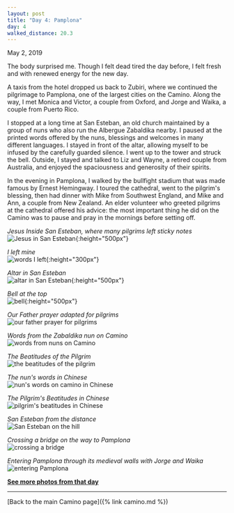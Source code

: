 ```yaml
---
layout: post
title: "Day 4: Pamplona"
day: 4
walked_distance: 20.3
---
```

May 2, 2019

The body surprised me. Though I felt dead tired the day before, I felt fresh and with renewed energy for the new day.

A taxis from the hotel dropped us back to Zubiri, where we continued the pilgrimage to Pamplona, one of the largest cities on the Camino. Along the way, I met Monica and Victor, a couple from Oxford, and Jorge and Waika, a couple from Puerto Rico. 

I stopped at a long time at San Esteban, an old church maintained by a group of nuns who also run the Albergue Zabaldika nearby. I paused at the printed words offered by the nuns, blessings and welcomes in many different languages. I stayed in front of the altar, allowing myself to be infused by the carefully guarded silence. I went up to the tower and struck the bell. Outside, I stayed and talked to Liz and Wayne, a retired couple from Australia, and enjoyed the spaciousness and generosity of their spirits.

In the evening in Pamplona, I walked by the bullfight stadium that was made famous by Ernest Hemingway. I toured the cathedral, went to the pilgrim's blessing, then had dinner with Mike from Southwest England, and Mike and Ann, a couple from New Zealand. An elder volunteer who greeted pilgrims at the cathedral offered his advice: the most important thing he did on the Camino was to pause and pray in the mornings before setting off.

*Jesus Inside San Esteban, where many pilgrims left sticky notes*  
![Jesus in San Esteban](https://lh3.googleusercontent.com/RlR5br3ZmewnyAEA9HKTqN31ZSoXFZ7xmplmvKUPFUjF8qn_Ft630maX67tGyVgZXkAmNvmkq1W6-SkX9Vq3DnyNpLmYmX-JOSAi3rKyQ52jNh4TQgUATXTv0zorT6_ez_fPDJNR3biugUtFzjdUDdIhcSoUtCnW616B6GXvnwm8Q_dBsvsifj9-oGdy-HJZbQ-mcoVcg3C_IKM_z6P_wJ2A-EcjQpKhnLpxC9QhQtcP78RPKMPCJNlubBsM0HGlFSJKDs2AjHPJ8lfC_T32jdYaQGRklVwvlLKZjb8PrRLURl05UY03rJHdL84Zyfzq-Hs-_P-6j-wiwVwNIz93hVdJN4dZqlqfVLt99IVOGgUiKqzzo8C48kx-9BhPToP7VAhmxeCZzlfpqQIQ6SwgnEoHTrzIx8uWZBWY19jh_J766y02eW7U1oiohptgaNnY_CLKoybJUNZ0mJ0neVyOpdDNCyOicDDhVanZKsuPthhD2t6OnbYmVILe2W1jEtFki4dP9OuNUljbCASK7auwOasdZzkLnkc2zPRbfp-FrmuxnUfN_rvZF22ZLj4yGd8izgn_GuVupzAt5F5hhUZASfPPJUFLwf-a9UKW_JXkyeervyw-VC7suRIt9DAovI6m6aRLd0Z1HR_CL6eR490_euqjoyh1b7fJc7CVT85kkXS5gpfFaH4xVMGTKww8yqZY2SXXZb-WNSydUufOQjZzRkqDke4WscULhZwatUx3xhXzPLNn7pmZhzI=w792-h1406-no){:height="500px"}

*I left mine*  
![words I left](https://lh3.googleusercontent.com/DeozeArwjk7ZRR5FTriEHCz_Y2o01rx3OiTJSo4dpR5A7Sognl2nTxcDmgKPQ6rv8TF2DK9HBwEu6xSPsRHsdSA8mJKKktTkCWd4MAqKpdXlLNb_iEQy3kyffzj2L_ojXBASkZzTiyiZGj43VesHeyXavj4Qr5rWhUcclW8TQ8fZim9bMzUFJbJd1W_idYUdY2VBwtksZQD_aUqeLJv_4EUP8f5mj6Nxvk0oBchh8ODGgDliC_7gvnj7il_jCYDWvdduNlWGr-VZfiDx_0RRlMt2TD1mewQuWyPFquVU3K_9zBqym1KnJSU4nC0-6mNOzXRrQTxo6NHa4iRXqltflYx8aBSQUu3MsWKYRwhL85mN4kHsGwwH6luPOA4HBrsReuP9fOgHutbea3Y1dK3p0Lz6QGzfbbh6zb_SnBUdbSwpaYDO1m2LRcIU4U01BG9ScV_UBuLXp54NiktPw18R5jmobozgH5CJR6ZHu-e3oeqm_38T9hJ3hdHoFBVz8sHQ3H1EThTRqA3otnbmkn36SCfRuKZyWYfEjBMhSDRJP31SsIoNEkv44YO-u2zyvs-8ydh55NkdbDVE2-8p1uzXgUtxMnkGoWJ3Ecb3R1TXcmuPCr5vokWSU6EN6jG3EWfu2ALcvz8I0NX-UhjVFDdH43mVHdN3Jrv2LB-GUCInoyfjfxbQCi2DMiLqs7oZQWyytpkXlGuIwN-XypIIH7VEFL4RDdiosdLcO_6DdT-pgNCdYtG3mZOtNP0=w1470-h1406-no){:height="300px"}

*Altar in San Esteban*  
![altar in San Esteban](https://lh3.googleusercontent.com/GTGUm5oGyv2xnF3PxKX9Ifcoox8uT2e3bSuzPRB7QUg5e_570aaN7hbawBhYWrlidWWzvN5qV8HDCjYn_fRCU4R74CER-Ml8ZkLCHWa3RyENKtQGOWQz-Wt8xgorc7crc-W6VCEzeGSFMj5sm80nlCwe9CJkQBmP_nF97tVBhHibJ99_mxHfd5XSlACqF_V5TSV51N2LUumJiCEqMkW-kwJ2O4paV_QmgEQRmXNICNjhk4fd3_S--emRk_GOqj9pKCa7r9g3X7qWj4sgf3Z3wuhpLUPtYClKO4zjD1FTju3CV4-31vo16qYJtT27yPSNlCOI-NbCqI04LMWi1lYIkL2C9_xeLY25enOHv7H_pyLZG049haNDevj6YixhfT2EKy6z0RtiQVig4Rl4AVR_J1j4u7svV4BdpnEUxWAEcgRvFzjsJOlg2sDw-IJTyGT6svT941oIcGmZg4jEToqxoenxeb_QrBHGmap2IPFlwrIFWhItUuAfU-WXQiWDHOl0DGxb4TtpcWJkixKnZrFvN-vcR6gfVSz41aeYIhmMLvmwpY8gQatz2ndoHwvfb2ZMtl3Ujw5eT7aY6cgBdk6tz6GmT8SlHc7pQ_sCdeGmmbk9b6kJMfXZYRGxeecR_6PZ2oHG44sDOMZA_7HyvlnP3eW0T9xAOYtIuYTQUoXC4wq6Ruqyhco6l2lZdWtrBXpryV4l4fEEOwHIXKwcRVA8Doe03JGA55TDB9_p3qoNo6-ukkxKFSPx8E4=w792-h1406-no){:height="500px"}

*Bell at the top*  
![bell](https://lh3.googleusercontent.com/S_oYebD2COoLvMPWtNI2_Isbc20ylvr3tkf9eH-WFDGFcd2LwiyUh9fU7PkkQUaNVmhuW2SrPRPPvRvwhBt09dFPPCxvYBnda3vJJUX4rRmSUyfelaWRxZMxCQMRdyGNHUjKYA6UNZgkVGa_akIxQ67-ntsV1wOBlp1ngY8frtMle1oqs6xg4yHekasI4Gwiu23qM4xnTXUdDc8CvMmWFJDDfS_nMTvUIW7zj7SyHKDZ0OumBIzWOfDPQ3tO3Sl9bc7bbp6msm0RO_aAqIJyYOh61v4j2Xr6_4evLMmldH9LkLkFgX1d1izkf4jL2GubQrCJ4w6YmluCKRPCegttvjjp1KwlMFnMbcGoCxOufDyW7TeAOtA7GSpWSCqNt9mq7bJmLjMjYJkh2ydKzjLMLiDR8tOQTFB5dldXRXaAs2piErUpj_7NP56klpOuT1v5Smlo04bp-7VAuWqxYKM-OrL-c43JdhjLml-Xj9Def2nZx4kumixBHZ1y2rMtzjy4v-TPbanvO-gjdguGoQ69atSqOo1D1jM3CGIu0m7zHcp-CN2wfimznamrwg-eJm8-fKkILqUF5uZBCUp9mmE8bRd3Urbltc-RbPyscAe1ulPyiZVVPF6sfMtQ6SdZ8RYZn2tU_65RqVTHr8tkMKIbxSLVm_7blb-f3Vo0i9lyZNffk6GsBakNo6KAK4hsBfPyufGMW8ORMXToVGJjFOvcAyf4f2_BQPi0F8YH3Q6Q3zfK5uAPy3FFrJ8=w792-h1406-no){:height="500px"}

*Our Father prayer adapted for pilgrims*  
![our father prayer for pilgrims](https://lh3.googleusercontent.com/aPgfapXtPyjDTD4vQuT0RqGx6iMaBUdOHBUQT8QiPBXaCOalDyG_jRLIq_mg46vCqIuAWIe5c_Rxxq-xzSUw0QWdYbmqc7eqedUtULZ6IPQpB4WV1zE4hc0efyKkDJJ_o67_6FG5tc3vgsBxuP8tQIRI8xdiSa6Lqms57OTGPjgnkG2wM-hhru8bRcVzZXvvtKJ0DWYgHgBnaBsFK0Fb89EXbDSqvnbiXLPSD2mZQIxy0fwHbVKyveugJ6fcHfUc7P5A6piOeeCcBKUxCCT0W1ci2B2g8jYnbtg6JufaO2Z1xrW7hq-17_cH0HKE59xUyTgaajY1HzVEY0DJ6ToY8MlPe00On07Nsf3ePeycUIdCA_i1Bpdg03DPTdHTl1g81vGQ_4InAFid0s5SAJnYwAGLw-zCUJJbGShucJxV8__DfZG7bTJFRxPPn33_xjNxbNlxyGxZyjFFEvFYfBqGta8HLTY9_WsnDfZxTMca8s_K5y7Zet6RHdrl_qDIWN8hyr2JHMGXV6458U45635pSvxI5X6CI_lsh6gjtBfDklvvu8uLc-4ru3CV0reIw1ozjDgy5OJPrPpXuLsdTufAOtkjEsP_tNeXMvv86n6uuDiHzrAWr-qL8X7epZJKOOaDQspRIHjg_vTSpuQRpKj2-vZQSb7Id4DYNjr_w2qZs3ASeJYuICHD4elEBnPbyihGttiv3APVKiIWqzxoQtxrJAdYnoNKwZvJW5ptrueSvA3h9_ceXjZm68I=w1840-h1036-no)

*Words from the Zabaldika nun on Camino*  
![words from nuns on Camino](https://lh3.googleusercontent.com/i8anmPsOhouX9wfYArH_StyqJkhd95poSy6wt7hCbaoZQKgRsW6NDBScyvLP5aas-1szVwb0QeopjYPQHRIFDMGjYUQjQRcd24G0F1Xr_eNHrlcxFX7kCxh4SYE_QpGh9s6NSqT3PkZnYkddetgFD_fsk_xzcsyBMwqg6U6hW5FgQsih4ZPKSqxNbSraTqDrXe8ZIuGrmVNB_F2pRIbDgdAoxMUsBV2M1xVkAwyBmgvvPiTvPdV0tk5e-121ow7tKSWtNE8hQWX101dJdVqQMZ9sGRUryJ9U9_8ahFwq7r2Ad3MUTJSQSGgt2RBFMnXqerKqlGDbOw9fxx9nndVuB-ZH9Yk_dczwG9GeuMGHEZGTAQ3-fwe0FVWbo6f6U1_Q1WOaIYocNdDi3QttIkXpKbww79PSAg2bzh0xLxoLw6wbJ4V-B0qIgcte7UujM8S72maNXHgddK2sBPJq77shVP2yPOl83szyK2_SGGBXfgI09WqZboLR8O6SN3jesUrkfouZSHBENfbNa3ub8WUoWLv5F1FVo6tAZBpMt4hS5IeT63v_frdTCwtZZ__glk70Ct1UcFX6FNwgxX5i7e2dy_LEulJONj5g3_ykLD4n6inO-xnUJdVb8LO7DEsRegMqnJf9wlNhe3EwAYnCxERqpNPRP90FZtP-5bbSV9g96Ldwzlj1j2PKSEvfNse4swxiHw-XjzFZbftXu6kPsrpmp1FgqtzxZvXZ3I0k8OGAZRc7P9EjF_6rgc8=w1840-h1036-no)

*The Beatitudes of the Pilgrim*  
![the beatitudes of the pilgrim](https://lh3.googleusercontent.com/x8GOlzr_7Vx_1UPEZayt7O3KGarJ4O0kJhe9WBNQBm07s_7--aFAdCguF_qaGxcUfumuq9SmHaqMo9i2s6w6c67jf2Fwc9npwRqBTaasCXokgzS9qYLUcQ6kXh1GXZMMWQPdojguUrI2HME193ukAdcQvRLqBl5EmaHCd5AiIWVzBVs8D2GWvqfCRSEh5PaH3wF2FBSGhksqDGvWl4w0Jgj_YKwUTr_KnWOO5zR_VdNymV52p_ulaoqfro_Bg0t_ws6T0ZacPCOqcq7NK1uZV9tcfG6dfEsTQ3fZK1IcM2XCD0LX-vvxbk1hska0hIvEQ_sESeLcOptRQ7RcFuTpNbQyHwzveiub6akHWknQm_P5Jlm1UI_9ySYR0qVufu3a9xbJDjo26IVC-z4OqIhwzXl0QDUIKyhgTTbbqxQmY07xbhxtvrA774ILwB-LKSwT4wfC_AvMXzoJPl1nP_3PxH2edRi4DWO4MXqel3SWblF3rzBvXg8_86QyYLRMdDeX3T0z6MrZCnedtwhExt155-uW8ejytqZy7egAzbyvW-A02Hhz-O_No3yFi6xTeOjegWD1WTMQY6_tDCnaJAraVHCuYS7YdM6ZLI_pxXUJwOogGc0Jy0kD0UXD0eUBsG3EI_HH2jlh18sMO4nBHBuy1w1tPafNjyRmqwFWWMT9wjNshh9mZfdJDvAYbpLDUQRgYORJE1-w032cUrPb2Y17IOBihsw09UC9j2-BTUESaDLykqTqmob2mdY=w1840-h1036-no)

*The nun's words in Chinese*  
![nun's words on camino in Chinese](https://lh3.googleusercontent.com/wY1c2rOXi6s7KA_3888zUGiwoDRuXjgk8rVn22qZeAtHWCYsBTsmCBV-cdDuxDkFQlsyVSxfXKwzs-usJkXO5FoOjGC2Y_gg6DIwK3fXiX8Qe21v9mIogziIaqUCdohGfVN0GRzN41qtA7SXehz41UYNUgxYO9w6d_r4596JAxhiBXpUhJdmp6mHlNf3ZhjTQtuJ4ca1jhRSkFsWAPv7Jln_kGHr6ICiHfXJ0LNp1JkVMh__tKoKRbNKKwJKHOpUkeTv5D-Zx2v4Gp1cab_TM4zbOl_CBrDuJ-Caezh-HlwH6PGJD6C4aqqQlZ0pOdM4K0rIqXB1AlHHLoohf6539ci5oRAlxwg7edfm1cBEsq5RlD9QK8xomSlPkJzKQyX_eBCC05-cjCTyv3UquSG55a0U8k6Bna3Wyo-yJF2O0NoO4rPSkObpIioLDELWcX8oaOdCUBORuBHOIiTCMNPx0eGK8nn8W7zJMlE5FJmh5LISqzJ3jApkDyxy1ulXKqie-kNNIDAbI9mbmgatSrxeYuciPtv7dAOcaPwBYkvGF6swWd5zrY3ryn_Mq4WdsIjwjwwKCg2mVQSh6yP25e2RLTav4K9V-tS2doIokhOogvdqakR_TVKujD1vFPiGJu0CAFz9xhXH7GOXzCyOK8g6SMDr6C18FBgUnIcZkpK1m5Zxfq5_FUHnSRDCqVQefRJBryqf-ZCW7U21Zfp775Mnt0CNbjYIPYLypTabNNl7JVwZcIeu8_CUQI4=w1840-h1224-no)

*The Pilgrim's Beatitudes in Chinese*  
![pilgrim's beatitudes in Chinese](https://lh3.googleusercontent.com/l4bmvzCIxuUEn-qF7o99oZiqcA86kzHDH3LS3gobMhXVSQFoMFn9blueMaEqw7aweZIMPnnqZvHHBVx_HF0K2rc_lur6QFBs5D1e4FTRaZtIGOp2Wi2Q0hdf68L48Vu53x69mUEw1m3vYP4Bmf4hyu2XC8JAIR1uVdunBHjfyOnEDJ4MJS_e5Y0wPwPXOVKPXm7bWyJC9iV2dYwVO155QI1ZAnTCgAMdMp8tBPVl0vyXTwoVRkcXPtEpjo4JCEpB7FXdbWQfMVVwfPFQEw_3n6IgSjMol2vmIOF5ygZw4fRpRD_POhHXYnLfd-_RovipEbYi-fG06bEUIIC-zeCA5eeplnPLOS_X_ngmGHI0q-0yLbD-jpVJZnqtkDJlL3bzaLvRSCMPtq0k6eKEA3pLm5dp4qPcbmpiFtSqAU2xl0KEbu32Q6izAV1ya0vz0E-uaEAEK5QaKjZP6DHmhi1XmKpVK_7t3zM043K1B-yXaOBIBcFq-nTT-W71E_C_ZTdJObxI2MHmC-SmItdznxDZK7WN2SOEsZdXVjmumor_Segx-5YGrgApxLmJ7Kr9ee1wXjCMtsz7NL2a4UXV6c8L8VL3kXWpQH7di7d2qKbHaZnHmv1ViDyZkKyDuZ6nwwLroJaSp39TKl3kUFsHHv5pmstLkXA6HkODKlabsFb2OHmWO83T2cPC1WZimrkfiFhBWiYWvODg61RFU4yaVLdJUyGyXzq1PeUcA4H5MtT3UVDtMZIOWploPRw=w1840-h1142-no)

*San Esteban from the distance*  
![San Esteban on the hill](https://lh3.googleusercontent.com/BU7cuOM8Sx-BH82sgDUddcvfagPuyBslq15SnPvwiMqQU3TQpQVHASngapIZNIcjYgpQdZvlGIwUY7EbDzXDQj52cZoMRcivNrYi0XoYgC1vVrkn1U1fwrDlzSCiATgOZsK-fM26nF0I2Os07ZdrNb5yb62aQg0K_jNE8IaXfiXe7gFCTKfrzoOFAkTlRu2XMwYfA35vpkud7D_5y8cOhraYKmcNgVi-sqWiHWhCJL0oG4wswODcqPEq5iiSKZQerMUJd33lPwCQl3dKE5yNleJOOvUK5YAZcsKAMlf9nR95WKzRiBu0UNb7y-oy3k8AJVIXMdfbkoWB8Poh8kCB_piJrjoFafUSOzG1IfIP9uPwkWAOz5V-5yTUBiE8r5ybYU4InE5g_8Jap1irDj3DBt4aZ_IT9IlXqC0bHg9BlbjrZOb2sMZvaB0mU3Hgqs2_z6VPIukXH5UvBy4v2Tb3InZsF7mvDIXoREWgtUPrXT-3g3-l-oGSnRQUDFLaU4fxhbpHDdeUAWSVbUgA_FN2MNNjYZ0hM51Kd9AS5zQVMyV2qSjuvEHrIFRVOoB4LLE-Y1qiQfwgTbeYkVowGmy6M0p5xzG-nUnxyTB_heqKIeHm6KRhTwcKSWGrPdbUpvY4esKKxO95AO5Is2vaTnn4f7eK_srpges-3Zux5VVZGbDS4nYzAckFUXe6MdqeARfs6msPxQXeVrVhXQjRC8w085_DKMvs6jhSKAJu--yqHdaQ4I5nUxap_Zw=w1840-h1036-no)

*Crossing a bridge on the way to Pamplona*  
![crossing a bridge](https://lh3.googleusercontent.com/5VcMqpjkFnjUrvrmb188qAylWDTdN74QghuaiPxxaFkMnbZcAXFtg5Im1QRpyV_th1QNriibxQMupRVsN3EBrTaAFkw_anhng12KfjjiDcLzeO6-xapiIVHTLfnLMkTBa31G0gYwD-JRovs56Ne7aviV_1Vmj8wERnVh-tfhg5fGCPBgmcge_amChNSIz5HJKgtAlaRzg7h9wGAdaJ761ro1I3Cf1uoRsR5GwdWgEzg0WiJxjxAQwEAOGf3OxQl-dhqxuBTrDhEH8BP_T3sP2i4o871FzfsX1qJSMewfape-U9iz9eMulDgpjKKjf-jy6ptGne4jgYAtYBhiQqRORSz5untLt_kJhlWRvw7jl7sBsKNchy8coFqAmUsE4x9z-1SS0ba6PblhDhjiT8A0VukmN2Rm0sac_B3R-BRciCQyd-YoVYBUD_fZBmgS5InmSOGXjiw_rmFduqW7K8kSpPl0SaYmw8hdZUQ5ovPFzjPI_QqP8mZJ35OKtiWpZ0uCtnVkYw7SjBJroX2YQSErvgJBUTSFgvkvFf8V47gWApgeKyotxF0WU13yyBSYmT69FoGkBi0X5PXZ6FWJkWL2H2AUB_ap64tDX4YcRTCXRPPpDv_4PqN0ziPwufL2CnIoVJGBYcDoZsCbie7y6-wv1IJls5yvfP_Ova8jr2W4LC8jFLCX7qI7fd67i_VKyLVdeA5aHFShugnfr1IBmB5B-uHwHHoil4SGVw1Gq_3iOwzxpenE4xY1L68=w1840-h1036-no)

*Entering Pamplona through its medieval walls with Jorge and Waika*  
![entering Pamplona](https://lh3.googleusercontent.com/hvjgykBN22NqWsJwjcC0HgJoQT0_NFCIp2aN_lYhyx6sq9W6Taa0uYxcdxXIU79Dc_ULEsa_jQ4D0I2stnAnI263X3SWKWFTowP4Nugv0X_b1doOhYNO0rhCX-vb0-hkpQUP2E-4sr1FCFGG0XW6yps7Ktec4fv5TKQqM8zOhfHELpD84tK39oIfZsuKS0PbGHYzkSr9wdu-I7TDGb0QnzfreVjKAxcOplXMw8LXg3mtTVSYO9OI5eugF0xTzwO4pXCzHVj4rSC5qEMQD6b_AORP9nFlARYvb3t3jOtvzN3KK04fyWn8RQ2BUNEr9anM6meFJUBkkMpcHRxoln5z8Rj4HYYlce-eKPOUw-Kc998W5DG1ko41b1YXOXAysJu1Uxp76zPvtXxwSTsY_NONaSRNSU9IJ-sC892Yzp132RYi-vAuAUKFKsYkS5HaIQorYEI-mFgC1PlwHW_v63MS78-NpxyK2pf92_f1w9RHNFWcgiCCjl4LaPs-AOX5Zr48pbRqyt44bBcSoW2SKRGsxVQx1kGyeotpFNWGIlmZG39ftgpWUU-QHnfrWTJp7BUfK7u6xW_d_6MKmmgj3ut9lL_CdZegQqKWA0I3eu6hl2sJ1VXh694fYlmXMdLR2ITj2CnkQ26DeXVJfV7V8RremV0kNk-AJ7gnjpCM3iNkD6cq-ueh73zDDjBA3hbLOfFPthWrDxn-2oe_Vyo3zVyiU8Dip4DVLltQrBAQfE1NXB4RTeRUGUFgF-g=w1840-h1380-no) 

[**See more photos from that day**](https://photos.app.goo.gl/RTCDkaQEU71DsHFr9)

---

[Back to the main Camino page]({% link camino.md %})